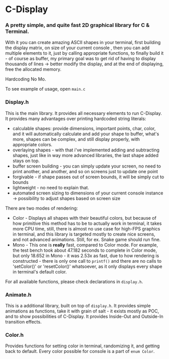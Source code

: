 # C-Display

### A pretty simple, and quite fast 2D graphical library for C & Terminal.

With it you can create amazing ASCII shapes in 
your terminal, first building the display matrix, on size of your current console
, then you can add multiple elements to it, just by calling appropriate functions, 
to finally build it - of course as buffer, my primary goal was to get rid of 
having to display thousands of lines -> better modify the display, 
and at the end of displaying, free the allocated memory.

Hardcoding No Mo.

To see example of usage, open `main.c`

### Display.h
This is the main library. It provides all necessary elements to run C-Display.
It provides many advantages over printing hardcoded string literals:

- calculable shapes: provide dimensions, important points, char, color, and it 
will automatically calculate and add your shape to buffer, what's more, shapes
can be complex, and still display properly, with appropriate colors. 
- overlaying shapes - with that i've implemented adding and subtracting shapes, 
just like in way more advanced libraries, the last shape added stays on top.
- buffer screen building - you can simply update your screen, no need to print
another, and another, and so on screens just to update one point
- forgivable - if shape passes out of screen bounds, it will be simply cut to
bounds
- lightweight - no need to explain that.
- automated screen sizing to dimensions of your current console instance -> 
possibility to adjust shapes based on screen size

There are two modes of rendering:
- Color - Displays all shapes with their beautiful colors, but because of how
primitive this method has to be to actually work in terminal, it takes more CPU
time, still, there is almost no use case for high-FPS graphics in terminal, 
and this library is targeted mostly to create nice screens, and not advanced 
animations. Still, for ex. Snake game should run fine.
- Mono - This one is <b>really</b> fast, compared to Color mode. For example, the
test bench took about 47.182 seconds to complete in Color mode, but only 18.652
in Mono - it was 2.53x as fast, due to how rendering is constructed - there is 
only one call to `printf()` and there are no calls to 'setColor()' or 
'resetColor()' whatsoever, as it only displays every shape in terminal's default
 color.

For all available functions, please check declarations in `display.h`.

### Animate.h
This is a additional library, built on top of `display.h`. It provides simple 
animations as functions, take it with grain of salt - it exists mostly as POC, 
and to show possibilities of C-Display. It provides Inside-Out and Outside-In 
transition effects.

### Color.h
Provides functions for setting color in terminal, randomizing it, and getting 
back to default. Every color possible for console is a part of `enum Color`.